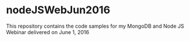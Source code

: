 # nodeJSWebJun2016

This repository contains the code samples for my MongoDB and Node JS Webinar delivered on June 1, 2016
